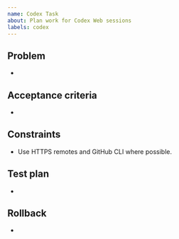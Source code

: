 ```yaml
---
name: Codex Task
about: Plan work for Codex Web sessions
labels: codex
---
```


## Problem
-

## Acceptance criteria
-

## Constraints
- Use HTTPS remotes and GitHub CLI where possible.

## Test plan
-

## Rollback
-

